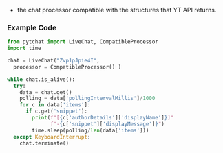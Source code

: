 + the chat processor compatible with the structures that YT API returns.

### Example Code

```python
from pytchat import LiveChat, CompatibleProcessor
import time

chat = LiveChat("Zvp1pJpie4I", 
  processor = CompatibleProcessor() )

while chat.is_alive():
  try:
    data = chat.get()
    polling = data['pollingIntervalMillis']/1000
    for c in data['items']:
      if c.get('snippet'):
        print(f"[{c['authorDetails']['displayName']}]"
              f"-{c['snippet']['displayMessage']}")
        time.sleep(polling/len(data['items']))
  except KeyboardInterrupt:
    chat.terminate()
```